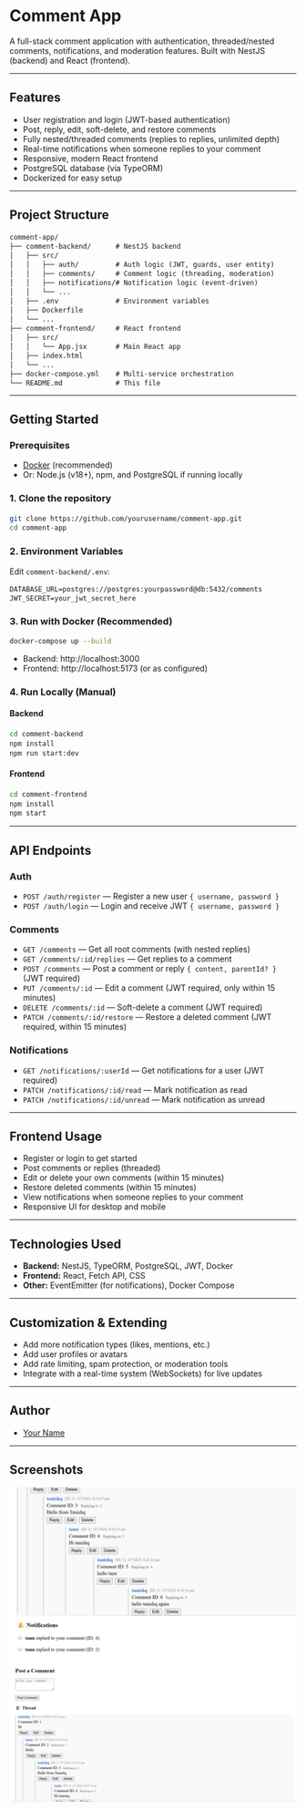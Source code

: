 # Comment App

A full-stack comment application with authentication, threaded/nested comments, notifications, and moderation features. Built with NestJS (backend) and React (frontend).

---

## Features

- User registration and login (JWT-based authentication)
- Post, reply, edit, soft-delete, and restore comments
- Fully nested/threaded comments (replies to replies, unlimited depth)
- Real-time notifications when someone replies to your comment
- Responsive, modern React frontend
- PostgreSQL database (via TypeORM)
- Dockerized for easy setup

---

## Project Structure

```
comment-app/
├── comment-backend/      # NestJS backend
│   ├── src/
│   │   ├── auth/         # Auth logic (JWT, guards, user entity)
│   │   ├── comments/     # Comment logic (threading, moderation)
│   │   ├── notifications/# Notification logic (event-driven)
│   │   └── ...
│   ├── .env              # Environment variables
│   ├── Dockerfile
│   └── ...
├── comment-frontend/     # React frontend
│   ├── src/
│   │   └── App.jsx       # Main React app
│   ├── index.html
│   └── ...
├── docker-compose.yml    # Multi-service orchestration
└── README.md             # This file
```

---

## Getting Started

### Prerequisites
- [Docker](https://www.docker.com/) (recommended)
- Or: Node.js (v18+), npm, and PostgreSQL if running locally

### 1. Clone the repository
```sh
git clone https://github.com/yourusername/comment-app.git
cd comment-app
```

### 2. Environment Variables
Edit `comment-backend/.env`:
```
DATABASE_URL=postgres://postgres:yourpassword@db:5432/comments
JWT_SECRET=your_jwt_secret_here
```

### 3. Run with Docker (Recommended)
```sh
docker-compose up --build
```
- Backend: http://localhost:3000
- Frontend: http://localhost:5173 (or as configured)

### 4. Run Locally (Manual)
#### Backend
```sh
cd comment-backend
npm install
npm run start:dev
```
#### Frontend
```sh
cd comment-frontend
npm install
npm start
```

---

## API Endpoints

### Auth
- `POST /auth/register` — Register a new user `{ username, password }`
- `POST /auth/login` — Login and receive JWT `{ username, password }`

### Comments
- `GET /comments` — Get all root comments (with nested replies)
- `GET /comments/:id/replies` — Get replies to a comment
- `POST /comments` — Post a comment or reply `{ content, parentId? }` (JWT required)
- `PUT /comments/:id` — Edit a comment (JWT required, only within 15 minutes)
- `DELETE /comments/:id` — Soft-delete a comment (JWT required)
- `PATCH /comments/:id/restore` — Restore a deleted comment (JWT required, within 15 minutes)

### Notifications
- `GET /notifications/:userId` — Get notifications for a user (JWT required)
- `PATCH /notifications/:id/read` — Mark notification as read
- `PATCH /notifications/:id/unread` — Mark notification as unread

---

## Frontend Usage

- Register or login to get started
- Post comments or replies (threaded)
- Edit or delete your own comments (within 15 minutes)
- Restore deleted comments (within 15 minutes)
- View notifications when someone replies to your comment
- Responsive UI for desktop and mobile

---

## Technologies Used
- **Backend:** NestJS, TypeORM, PostgreSQL, JWT, Docker
- **Frontend:** React, Fetch API, CSS
- **Other:** EventEmitter (for notifications), Docker Compose

---

## Customization & Extending
- Add more notification types (likes, mentions, etc.)
- Add user profiles or avatars
- Add rate limiting, spam protection, or moderation tools
- Integrate with a real-time system (WebSockets) for live updates

---

## Author
- [Your Name](https://github.com/C1earNote)

---

## Screenshots

![Screenshot 1](./photos/s1.png)
![Screenshot 2](./photos/s2.png)